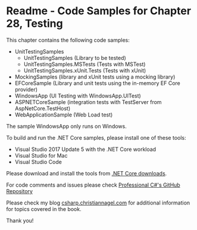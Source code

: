 # Readme - Code Samples for Chapter 28, Testing

This chapter contains the following code samples:

* UnitTestingSamples
    * UnitTestingSamples (Library to be tested)
    * UnitTestingSamples.MSTests (Tests with MSTest)
    * UnitTestingSamples.xUnit.Tests (Tests with xUnit)
* MockingSamples (library and xUnit tests using a mocking library)
* EFCoreSample (Library and unit tests using the in-memory EF Core provider)
* WindowsApp (UI Testing with WindowsApp.UITest)
* ASPNETCoreSample (integration tests with TestServer from AspNetCore.TestHost)
* WebApplicationSample (Web Load test)

The sample WindowsApp only runs on Windows.

To build and run the .NET Core samples, please install one of these tools:

* Visual Studio 2017 Update 5 with the .NET Core workload
* Visual Studio for Mac
* Visual Studio Code

Please download and install the tools from [.NET Core downloads](https://www.microsoft.com/net/core).
 
For code comments and issues please check [Professional C#'s GitHub Repository](https://github.com/ProfessionalCSharp/ProfessionalCSharp7)

Please check my blog [csharp.christiannagel.com](https://csharp.christiannagel.com "csharp.christiannagel.com") for additional information for topics covered in the book.

Thank you!